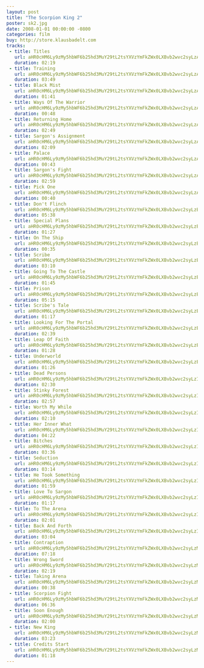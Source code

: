 ```yaml
---
layout: post
title: "The Scorpion King 2"
poster: sk2.jpg
date: 2008-01-01 00:00:00 -0800
categories: film
buy: http://store.klausbadelt.com
tracks:
 - title: Titles
   url: aHR0cHM6Ly9zMy5hbWF6b25hd3MuY29tL2tsYXVzYmFkZWx0LXBvb2wvc2syLzAxIFRpdGxlcy5tcDM=
   duration: 02:19
 - title: Training
   url: aHR0cHM6Ly9zMy5hbWF6b25hd3MuY29tL2tsYXVzYmFkZWx0LXBvb2wvc2syLzAyIFRyYWluaW5nLm1wMw==
   duration: 03:49
 - title: Black Mist
   url: aHR0cHM6Ly9zMy5hbWF6b25hd3MuY29tL2tsYXVzYmFkZWx0LXBvb2wvc2syLzAzIEJsYWNrIE1pc3QubXAz
   duration: 01:41
 - title: Ways Of The Warrior
   url: aHR0cHM6Ly9zMy5hbWF6b25hd3MuY29tL2tsYXVzYmFkZWx0LXBvb2wvc2syLzA0IFdheXMgT2YgVGhlIFdhcnJpb3IubXAz
   duration: 00:48
 - title: Returning Home
   url: aHR0cHM6Ly9zMy5hbWF6b25hd3MuY29tL2tsYXVzYmFkZWx0LXBvb2wvc2syLzA1IFJldHVybmluZyBIb21lLm1wMw==
   duration: 02:49
 - title: Sargon's Assignment
   url: aHR0cHM6Ly9zMy5hbWF6b25hd3MuY29tL2tsYXVzYmFkZWx0LXBvb2wvc2syLzA2IFNhcmdvbidzIEFzc2lnbm1lbnQubXAz
   duration: 02:09
 - title: Palace
   url: aHR0cHM6Ly9zMy5hbWF6b25hd3MuY29tL2tsYXVzYmFkZWx0LXBvb2wvc2syLzA3IFBhbGFjZS5tcDM=
   duration: 00:43
 - title: Sargon's Fight
   url: aHR0cHM6Ly9zMy5hbWF6b25hd3MuY29tL2tsYXVzYmFkZWx0LXBvb2wvc2syLzA4IFNhcmdvbidzIEZpZ2h0Lm1wMw==
   duration: 02:59
 - title: Pick One
   url: aHR0cHM6Ly9zMy5hbWF6b25hd3MuY29tL2tsYXVzYmFkZWx0LXBvb2wvc2syLzA5IFBpY2sgT25lLm1wMw==
   duration: 00:40
 - title: Don't Flinch
   url: aHR0cHM6Ly9zMy5hbWF6b25hd3MuY29tL2tsYXVzYmFkZWx0LXBvb2wvc2syLzEwIERvbid0IEZsaW5jaC5tcDM=
   duration: 05:38
 - title: Special Plans
   url: aHR0cHM6Ly9zMy5hbWF6b25hd3MuY29tL2tsYXVzYmFkZWx0LXBvb2wvc2syLzExIFNwZWNpYWwgUGxhbnMubXAz
   duration: 01:27
 - title: On The Ship
   url: aHR0cHM6Ly9zMy5hbWF6b25hd3MuY29tL2tsYXVzYmFkZWx0LXBvb2wvc2syLzEyIE9uIFRoZSBTaGlwLm1wMw==
   duration: 00:35
 - title: Scribe
   url: aHR0cHM6Ly9zMy5hbWF6b25hd3MuY29tL2tsYXVzYmFkZWx0LXBvb2wvc2syLzEzIFNjcmliZS5tcDM=
   duration: 03:10
 - title: Going To The Castle
   url: aHR0cHM6Ly9zMy5hbWF6b25hd3MuY29tL2tsYXVzYmFkZWx0LXBvb2wvc2syLzE0IEdvaW5nIFRvIFRoZSBDYXN0bGUubXAz
   duration: 01:45
 - title: Prison
   url: aHR0cHM6Ly9zMy5hbWF6b25hd3MuY29tL2tsYXVzYmFkZWx0LXBvb2wvc2syLzE1IFByaXNvbi5tcDM=
   duration: 05:15
 - title: Scribe's Tale
   url: aHR0cHM6Ly9zMy5hbWF6b25hd3MuY29tL2tsYXVzYmFkZWx0LXBvb2wvc2syLzE2IFNjcmliZSdzIFRhbGUubXAz
   duration: 01:17
 - title: Looking For The Portal
   url: aHR0cHM6Ly9zMy5hbWF6b25hd3MuY29tL2tsYXVzYmFkZWx0LXBvb2wvc2syLzE3IExvb2tpbmcgRm9yIFRoZSBQb3J0YWwubXAz
   duration: 02:39
 - title: Leap Of Faith
   url: aHR0cHM6Ly9zMy5hbWF6b25hd3MuY29tL2tsYXVzYmFkZWx0LXBvb2wvc2syLzE4IExlYXAgT2YgRmFpdGgubXAz
   duration: 01:28
 - title: Underworld
   url: aHR0cHM6Ly9zMy5hbWF6b25hd3MuY29tL2tsYXVzYmFkZWx0LXBvb2wvc2syLzE5IFVuZGVyd29ybGQubXAz
   duration: 01:26
 - title: Dead Persons
   url: aHR0cHM6Ly9zMy5hbWF6b25hd3MuY29tL2tsYXVzYmFkZWx0LXBvb2wvc2syLzIwIERlYWQgUGVyc29ucy5tcDM=
   duration: 02:30
 - title: Stinky Forest
   url: aHR0cHM6Ly9zMy5hbWF6b25hd3MuY29tL2tsYXVzYmFkZWx0LXBvb2wvc2syLzIxIFN0aW5reSBGb3Jlc3QubXAz
   duration: 02:57
 - title: Worth My While
   url: aHR0cHM6Ly9zMy5hbWF6b25hd3MuY29tL2tsYXVzYmFkZWx0LXBvb2wvc2syLzIyIFdvcnRoIE15IFdoaWxlLm1wMw==
   duration: 02:10
 - title: Her Inner What
   url: aHR0cHM6Ly9zMy5hbWF6b25hd3MuY29tL2tsYXVzYmFkZWx0LXBvb2wvc2syLzIzIEhlciBJbm5lciBXaGF0Lm1wMw==
   duration: 04:22
 - title: Bitches
   url: aHR0cHM6Ly9zMy5hbWF6b25hd3MuY29tL2tsYXVzYmFkZWx0LXBvb2wvc2syLzI0IEJpdGNoZXMubXAz
   duration: 03:36
 - title: Seduction
   url: aHR0cHM6Ly9zMy5hbWF6b25hd3MuY29tL2tsYXVzYmFkZWx0LXBvb2wvc2syLzI1IFNlZHVjdGlvbi5tcDM=
   duration: 03:14
 - title: He Took Something
   url: aHR0cHM6Ly9zMy5hbWF6b25hd3MuY29tL2tsYXVzYmFkZWx0LXBvb2wvc2syLzI2IEhlIFRvb2sgU29tZXRoaW5nLm1wMw==
   duration: 01:59
 - title: Love To Sargon
   url: aHR0cHM6Ly9zMy5hbWF6b25hd3MuY29tL2tsYXVzYmFkZWx0LXBvb2wvc2syLzI3IExvdmUgVG8gU2FyZ29uLm1wMw==
   duration: 01:17
 - title: To The Arena
   url: aHR0cHM6Ly9zMy5hbWF6b25hd3MuY29tL2tsYXVzYmFkZWx0LXBvb2wvc2syLzI4IFRvIFRoZSBBcmVuYS5tcDM=
   duration: 02:01
 - title: Back And Forth
   url: aHR0cHM6Ly9zMy5hbWF6b25hd3MuY29tL2tsYXVzYmFkZWx0LXBvb2wvc2syLzI5IEJhY2sgQW5kIEZvcnRoLm1wMw==
   duration: 03:04
 - title: Contraption
   url: aHR0cHM6Ly9zMy5hbWF6b25hd3MuY29tL2tsYXVzYmFkZWx0LXBvb2wvc2syLzMwIENvbnRyYXB0aW9uLm1wMw==
   duration: 07:18
 - title: Wrong Sword
   url: aHR0cHM6Ly9zMy5hbWF6b25hd3MuY29tL2tsYXVzYmFkZWx0LXBvb2wvc2syLzMxIFdyb25nIFN3b3JkLm1wMw==
   duration: 02:19
 - title: Taking Arena
   url: aHR0cHM6Ly9zMy5hbWF6b25hd3MuY29tL2tsYXVzYmFkZWx0LXBvb2wvc2syLzMyIFRha2luZyBBcmVuYS5tcDM=
   duration: 00:38
 - title: Scorpion Fight
   url: aHR0cHM6Ly9zMy5hbWF6b25hd3MuY29tL2tsYXVzYmFkZWx0LXBvb2wvc2syLzMzIFNjb3JwaW9uIEZpZ2h0Lm1wMw==
   duration: 06:36
 - title: Soon Enough
   url: aHR0cHM6Ly9zMy5hbWF6b25hd3MuY29tL2tsYXVzYmFkZWx0LXBvb2wvc2syLzM0IFNvb24gRW5vdWdoLm1wMw==
   duration: 02:00
 - title: New King
   url: aHR0cHM6Ly9zMy5hbWF6b25hd3MuY29tL2tsYXVzYmFkZWx0LXBvb2wvc2syLzM1IE5ldyBLaW5nLm1wMw==
   duration: 03:23
 - title: Credits Start
   url: aHR0cHM6Ly9zMy5hbWF6b25hd3MuY29tL2tsYXVzYmFkZWx0LXBvb2wvc2syLzM2IENyZWRpdHMgU3RhcnQubXAz
   duration: 01:18
---
```

